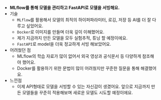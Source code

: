 - **MLflow를 통해 모델을 관리하고 FastAPI로 모델을 서빙해요.**
- 기술
  - `MLflow`를 활용해서 모델의 최적의 하이퍼파라미터, 로깅, 저장 등 AI를 더 잘 다루고 싶었어요.
  - `Docker`로 이미지를 만들며 더욱 깊이 이해했어요.
  - 제가 지금까지 만든 모델을 모두 실험추적, 튜닝 할 예정이에요.
  - `FastAPI`로 model을 더욱 정교하게 서빙 해보았어요.
- 어려웠던 점
  - MLflow의 학습 자료가 많이 없어서 외국 영상과 공식문서 등 다양하게 참조해야 했어요.
  - Docker를 활용하기 위한 문법이 많이 어려웠지만 꾸준한 질문을 통해 해결했어요.
- 느낀점
  - 이제 API형태로 모델을 서빙할 수 있는 자신감이 생겼어요. 앞으로 지금까지 만든 모델들을 꾸준히 적용해보며 새로운 모델도 시도할 예정이에요.
